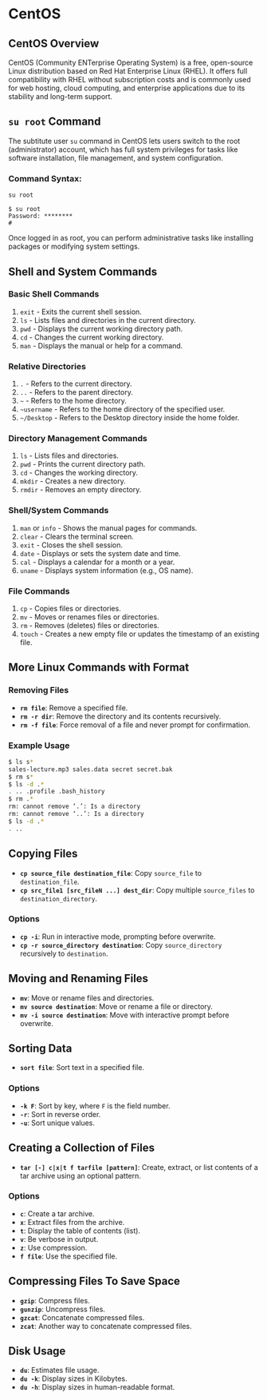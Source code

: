 # CentOS 

## CentOS Overview
CentOS (Community ENTerprise Operating System) is a free, open-source Linux distribution based on Red Hat Enterprise Linux (RHEL). It offers full compatibility with RHEL without subscription costs and is commonly used for web hosting, cloud computing, and enterprise applications due to its stability and long-term support.

## `su root` Command
The subtitute user `su` command in CentOS lets users switch to the root (administrator) account, which has full system privileges for tasks like software installation, file management, and system configuration.

### Command Syntax:
```
su root
```

```
$ su root
Password: ********
#
```
Once logged in as root, you can perform administrative tasks like installing packages or modifying system settings.

## Shell and System Commands

### Basic Shell Commands
1. `exit` - Exits the current shell session.
2. `ls` - Lists files and directories in the current directory.
3. `pwd` - Displays the current working directory path.
4. `cd` - Changes the current working directory.
5. `man` - Displays the manual or help for a command.

### Relative Directories
1. `.` - Refers to the current directory.
2. `..` - Refers to the parent directory.
3. `~` - Refers to the home directory.
4. `~username` - Refers to the home directory of the specified user.
5. `~/Desktop` - Refers to the Desktop directory inside the home folder.

### Directory Management Commands
1. `ls` - Lists files and directories.
2. `pwd` - Prints the current directory path.
3. `cd` - Changes the working directory.
4. `mkdir` - Creates a new directory.
5. `rmdir` - Removes an empty directory.

### Shell/System Commands
1. `man` or `info` - Shows the manual pages for commands.
2. `clear` - Clears the terminal screen.
3. `exit` - Closes the shell session.
4. `date` - Displays or sets the system date and time.
5. `cal` - Displays a calendar for a month or a year.
6. `uname` - Displays system information (e.g., OS name).

### File Commands
1. `cp` - Copies files or directories.
2. `mv` - Moves or renames files or directories.
3. `rm` - Removes (deletes) files or directories.
4. `touch` - Creates a new empty file or updates the timestamp of an existing file.

## More Linux Commands with Format

### Removing Files
- **`rm file`**: Remove a specified file.
- **`rm -r dir`**: Remove the directory and its contents recursively.
- **`rm -f file`**: Force removal of a file and never prompt for confirmation.

### Example Usage
```bash
$ ls s*
sales-lecture.mp3 sales.data secret secret.bak
$ rm s*
$ ls -d .*
. .. .profile .bash_history
$ rm .*
rm: cannot remove ‘.’: Is a directory
rm: cannot remove ‘..’: Is a directory
$ ls -d .*
. ..
```

## Copying Files
- **`cp source_file destination_file`**: Copy `source_file` to `destination_file`.
- **`cp src_file1 [src_fileN ...] dest_dir`**: Copy multiple `source_files` to `destination_directory`.

### Options
- **`cp -i`**: Run in interactive mode, prompting before overwrite.
- **`cp -r source_directory destination`**: Copy `source_directory` recursively to `destination`.

## Moving and Renaming Files
- **`mv`**: Move or rename files and directories.
- **`mv source destination`**: Move or rename a file or directory.
- **`mv -i source destination`**: Move with interactive prompt before overwrite.

## Sorting Data
- **`sort file`**: Sort text in a specified file.

### Options
- **`-k F`**: Sort by key, where `F` is the field number.
- **`-r`**: Sort in reverse order.
- **`-u`**: Sort unique values.

## Creating a Collection of Files
- **`tar [-] c|x|t f tarfile [pattern]`**: Create, extract, or list contents of a tar archive using an optional pattern.

### Options
- **`c`**: Create a tar archive.
- **`x`**: Extract files from the archive.
- **`t`**: Display the table of contents (list).
- **`v`**: Be verbose in output.
- **`z`**: Use compression.
- **`f file`**: Use the specified file.

## Compressing Files To Save Space
- **`gzip`**: Compress files.
- **`gunzip`**: Uncompress files.
- **`gzcat`**: Concatenate compressed files.
- **`zcat`**: Another way to concatenate compressed files.

## Disk Usage
- **`du`**: Estimates file usage.
- **`du -k`**: Display sizes in Kilobytes.
- **`du -h`**: Display sizes in human-readable format.


